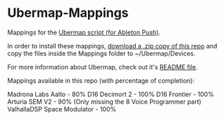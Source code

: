 # Ubermap-Mappings

Mappings for the [Ubermap script (for Ableton Push)](https://github.com/tomduncalf/ubermap).

In order to install these mappings, [download a .zip copy of this repo](https://github.com/icaroferre/Ubermap-Mappings/archive/master.zip) and copy the files inside the Mappings folder to ~/Ubermap/Devices.

For more information about Ubermap, check out it's [README file](https://github.com/tomduncalf/ubermap/blob/master/Devices/README.md).

Mappings available in this repo (with percentage of completion):

Madrona Labs Aalto - 80%
D16 Decimort 2 - 100%
D16 Frontier - 100%
Arturia SEM V2 - 90% (Only missing the 8 Voice Programmer part)
ValhallaDSP Space Modulator - 100%